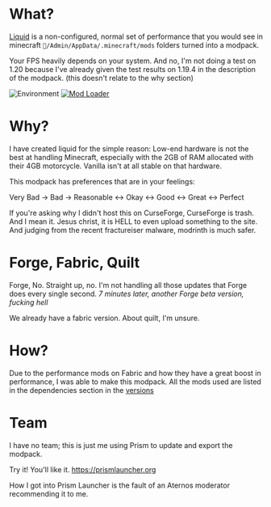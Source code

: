 # What?
[Liquid](https://modrinth.com/modpack/liquid) is a non-configured, normal set of performance that you would see in minecraft `🙂/Admin/AppData/.minecraft/mods` folders turned into a modpack.

Your FPS heavily depends on your system.
And no, I'm not doing a test on 1.20 because I've already given the test results on 1.19.4 in the description of the modpack. (this doesn't relate to the why section)

![Environment](https://img.shields.io/badge/environment-client-1976d2?style=flat-square)
[![Mod Loader](https://img.shields.io/badge/mod%20loader-fabric-d64541?style=flat-square)](https://fabricmc.net)

# Why?
I have created liquid for the simple reason:
Low-end hardware is not the best at handling Minecraft, especially with the 2GB of RAM allocated with their 4GB motorcycle.
Vanilla isn't at all stable on that hardware.

This modpack has preferences that are in your feelings:

Very Bad -> Bad -> Reasonable <-> Okay <-> Good <-> Great <-> Perfect

If you're asking why I didn't host this on CurseForge, CurseForge is trash. And I mean it.
Jesus christ, it is HELL to even upload something to the site.
And judging from the recent fractureiser malware, modrinth is much safer.

# Forge, Fabric, Quilt
Forge, No.
Straight up, no.
I'm not handling all those updates that Forge does every single second.
*7 minutes later, another Forge beta version, fucking hell*

We already have a fabric version.
About quilt, I'm unsure.

# How?
Due to the performance mods on Fabric and how they have a great boost in performance, I was able to make this modpack.
All the mods used are listed in the dependencies section in the [versions](https://modrinth.com/modpack/liquid/version/v3-not-fully)

# Team
I have no team; this is just me using Prism to update and export the modpack.

Try it! You'll like it. https://prismlauncher.org

How I got into Prism Launcher is the fault of an Aternos moderator recommending it to me.
